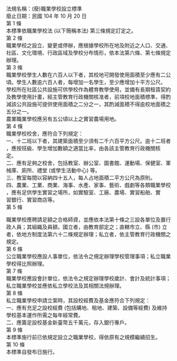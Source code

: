 法規名稱：(廢)職業學校設立標準  
廢止日期：民國 104 年 10 月 20 日  
第 1 條  
本標準依職業學校法 (以下簡稱本法) 第三條規定訂定之。  
第 2 條  
職業學校之設立、變更或停辦，應根據學校所在地及附近之人口、交通、  
社區、文化環境、行政區域及學校分布情形，依本法第六條、第七條規定  
辦理。  
第 3 條  
職業學校學生人數在六百人以下者，其校地可開發使用面積至少應有二公  
頃。學生人數逾六百人者，每增加一名學生，至少應增加十平方公尺。  
學校所在社區公共設施可供學校作為體育教學使用，並備有長期租賃契約  
及教學使用計畫，經主管教育行政機關核准者，前項校地面積標準，得酌  
減該公共設施可提供使用面積之二分之一，其酌減面積不得逾校地面積之  
五分之一。  
農業職業學校應另有五公頃以上之實習農場用地。  
第 4 條  
職業學校校舍，應符合下列規定：  
一、十二班以下者，其建築面積至少須有二千六百平方公尺。逾十二班者  
，應按班級、學生增加數額之適當比率，由各該主管教育行政機關核  
定。  
二、應有足夠之校舍，包括教室、辦公室、圖書館、運動場、保健室、軍  
械庫、廁所、禮堂 (或學生活動中心) 等。  
三、教室每間以容納四十五人，每人占地面積二平方公尺為原則。  
四、農業、工業、商業、海事、水產、家事、藝術、戲劇等各類職業學校  
，應有足供學生實習之場所，如實驗室、工廠、農場、實習船舶、實  
習銀行、實習商店等。  
第 5 條  


職業學校應聘請足額之合格師資，並應依本法第十條之三設各單位及置行  
政人員；其組織及員額，國立者，由教育部定之；直轄市立、縣 (市) 立  
者，依地方制度法第六十二條規定辦理；私立者，依主管教育行政機關之  
規定。  
第 6 條  
公立職業學校應設人事單位，依法令之規定辦理學校管理事項；私立職業  
學校得比照辦理。  
第 7 條  
職業學校應設會計單位，依法令之規定辦理學校歲計、會計及統計事項；  
私立職業學校並應依私立學校法及其相關法規辦理。  
第 8 條  
私立職業學校申請立案時，其設校經費及基金應符合下列規定：  
一、應有充足之設校經費 (包括購地、租地、建築、設備等經費) 及維持  
學校基本運作所需之每年經常費。  
二、應籌足設校基金新臺幣五千萬元，存入銀行專戶。  
第 9 條  
本標準施行前已依規定設立之職業學校，得依原有之規模繼續招生。  
第 10 條  
本標準自發布日施行。  


